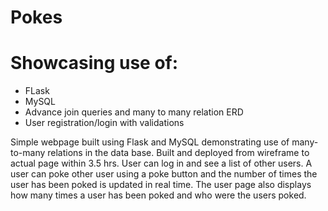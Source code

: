 # Pokes

# Showcasing use of: 
* FLask
* MySQL
* Advance join queries and many to many relation ERD
* User registration/login with validations

Simple webpage built using Flask and MySQL demonstrating use of many-to-many relations in the data base. Built and deployed from wireframe to actual page within 3.5 hrs. User can log in and see a list of other users. A user can poke other user using a poke button and the number of times the user has been poked is updated in real time. The user page also displays how many times a user has been poked and who were the users poked.